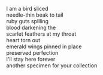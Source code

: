 <!--
.. title: Taxidermy
.. slug: taxidermy
.. date: 2024-10-01 19:47:44 UTC-04:00
.. tags: 
.. category: 
.. link: 
.. description: 
.. type: text
-->

I am a bird sliced    
needle-thin beak to tail    
ruby guts spilling    
blood darkening the     
scarlet feathers at my throat    
heart torn out     
emerald wings pinned in place    
preserved perfection    
I'll stay here forever    
another specimen for your collection    
